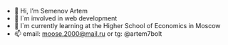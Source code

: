 - 👋 Hi, I’m Semenov Artem
- 👀 I`m involved in web development
- 🌱 I`m currently learning at the Higher School of Economics in Moscow
- 📫 email: moose.2000@mail.ru or tg: @artem7bolt
      
